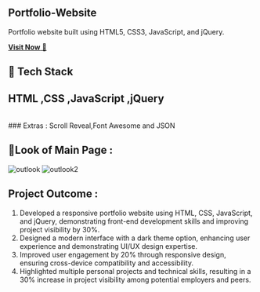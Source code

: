 ## Portfolio-Website
Portfolio website built using HTML5, CSS3, JavaScript, and jQuery.

<a href="" target="_blank">**Visit Now** 🚀</a>


## 📌 Tech Stack
## HTML ,CSS ,JavaScript ,jQuery
<br>
### Extras : 
Scroll Reveal,Font Awesome and JSON

## 📌Look  of Main Page  :
![outlook](https://github.com/user-attachments/assets/09f7bffb-d195-4284-8d57-bf55918b2b37)
![outlook2](https://github.com/user-attachments/assets/a24e69bb-c08b-4402-bcaf-88e895c3f6f9)

## Project Outcome :
1. Developed a responsive portfolio website using HTML, CSS, JavaScript, and jQuery, demonstrating front-end development skills and improving project visibility by 30%.
2. Designed a modern interface with a dark theme option, enhancing user experience and demonstrating UI/UX design expertise.
3. Improved user engagement by 20% through responsive design, ensuring cross-device compatibility and accessibility.
4. Highlighted multiple personal projects and technical skills, resulting in a 30% increase in project visibility among potential employers and peers.
